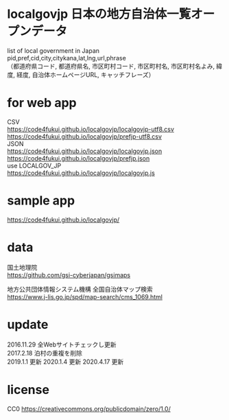 # localgovjp 日本の地方自治体一覧オープンデータ
list of local government in Japan  
pid,pref,cid,city,citykana,lat,lng,url,phrase  
（都道府県コード, 都道府県名, 市区町村コード, 市区町村名, 市区町村名よみ, 緯度, 経度, 自治体ホームページURL, キャッチフレーズ）  

# for web app
CSV  
https://code4fukui.github.io/localgovjp/localgovjp-utf8.csv  
https://code4fukui.github.io/localgovjp/prefjp-utf8.csv  
JSON  
https://code4fukui.github.io/localgovjp/localgovjp.json  
https://code4fukui.github.io/localgovjp/prefjp.json  
use LOCALGOV_JP  
https://code4fukui.github.io/localgovjp/localgovjp.js  

# sample app
https://code4fukui.github.io/localgovjp/  

# data
国土地理院  
https://github.com/gsi-cyberjapan/gsimaps  

地方公共団体情報システム機構 全国自治体マップ検索  
https://www.j-lis.go.jp/spd/map-search/cms_1069.html  

# update
2016.11.29 全Webサイトチェックし更新  
2017.2.18 泊村の重複を削除  
2019.1.1 更新
2020.1.4 更新
2020.4.17 更新

# license
CC0 https://creativecommons.org/publicdomain/zero/1.0/  
